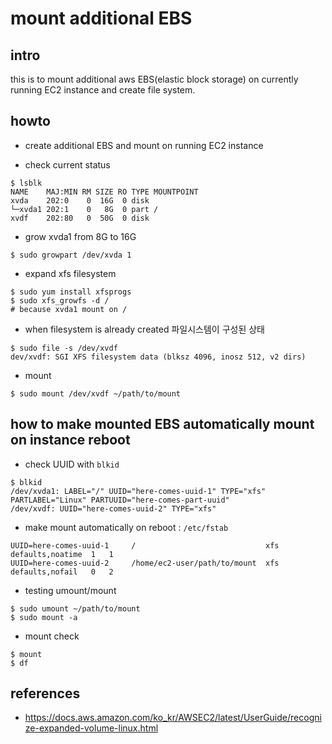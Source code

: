 # mount additional EBS

## intro
this is to mount additional aws EBS(elastic block storage) on currently running EC2 instance and create file system.

## howto

- create additional EBS and mount on running EC2 instance

- check current status
```shell-script
$ lsblk
NAME    MAJ:MIN RM SIZE RO TYPE MOUNTPOINT
xvda    202:0    0  16G  0 disk
└─xvda1 202:1    0   8G  0 part /
xvdf    202:80   0  50G  0 disk
```

- grow xvda1 from 8G to 16G
```shell-script
$ sudo growpart /dev/xvda 1
```

- expand xfs filesystem
```shell-script
$ sudo yum install xfsprogs
$ sudo xfs_growfs -d /
# because xvda1 mount on /
```

- when filesystem is already created
파일시스템이 구성된 상태
```
$ sudo file -s /dev/xvdf 
dev/xvdf: SGI XFS filesystem data (blksz 4096, inosz 512, v2 dirs)
```

- mount 
```
$ sudo mount /dev/xvdf ~/path/to/mount
```

## how to make mounted EBS automatically mount on instance reboot

- check UUID with `blkid`
```
$ blkid
/dev/xvda1: LABEL="/" UUID="here-comes-uuid-1" TYPE="xfs" PARTLABEL="Linux" PARTUUID="here-comes-part-uuid"
/dev/xvdf: UUID="here-comes-uuid-2" TYPE="xfs"
```

- make mount automatically on reboot : `/etc/fstab`
```
UUID=here-comes-uuid-1     /                             xfs    defaults,noatime  1   1
UUID=here-comes-uuid-2     /home/ec2-user/path/to/mount  xfs    defaults,nofail   0   2
```

- testing umount/mount
```
$ sudo umount ~/path/to/mount
$ sudo mount -a
```

- mount check
```
$ mount
$ df
```


## references
- https://docs.aws.amazon.com/ko_kr/AWSEC2/latest/UserGuide/recognize-expanded-volume-linux.html
